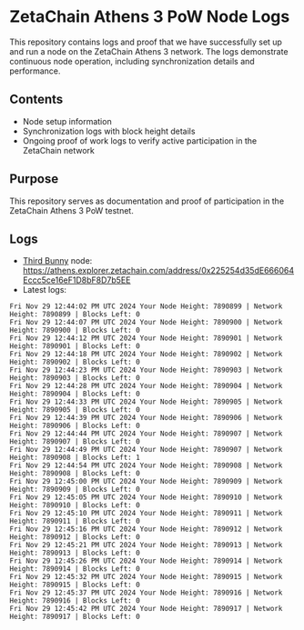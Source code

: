 # ZetaChain Athens 3 PoW Node Logs
This repository contains logs and proof that we have successfully set up and run a node on the ZetaChain Athens 3 network. The logs demonstrate continuous node operation, including synchronization details and performance.

## Contents
- Node setup information
- Synchronization logs with block height details
- Ongoing proof of work logs to verify active participation in the ZetaChain network

## Purpose
This repository serves as documentation and proof of participation in the ZetaChain Athens 3 PoW testnet.

## Logs

- [Third Bunny](https://thirdbunny.xyz/) node: https://athens.explorer.zetachain.com/address/0x225254d35dE666064Eccc5ce16eF1D8bF8D7b5EE
- Latest logs:
```
Fri Nov 29 12:44:02 PM UTC 2024 Your Node Height: 7890899 | Network Height: 7890899 | Blocks Left: 0
Fri Nov 29 12:44:07 PM UTC 2024 Your Node Height: 7890900 | Network Height: 7890900 | Blocks Left: 0
Fri Nov 29 12:44:12 PM UTC 2024 Your Node Height: 7890901 | Network Height: 7890901 | Blocks Left: 0
Fri Nov 29 12:44:18 PM UTC 2024 Your Node Height: 7890902 | Network Height: 7890902 | Blocks Left: 0
Fri Nov 29 12:44:23 PM UTC 2024 Your Node Height: 7890903 | Network Height: 7890903 | Blocks Left: 0
Fri Nov 29 12:44:28 PM UTC 2024 Your Node Height: 7890904 | Network Height: 7890904 | Blocks Left: 0
Fri Nov 29 12:44:33 PM UTC 2024 Your Node Height: 7890905 | Network Height: 7890905 | Blocks Left: 0
Fri Nov 29 12:44:39 PM UTC 2024 Your Node Height: 7890906 | Network Height: 7890906 | Blocks Left: 0
Fri Nov 29 12:44:44 PM UTC 2024 Your Node Height: 7890907 | Network Height: 7890907 | Blocks Left: 0
Fri Nov 29 12:44:49 PM UTC 2024 Your Node Height: 7890907 | Network Height: 7890908 | Blocks Left: 1
Fri Nov 29 12:44:54 PM UTC 2024 Your Node Height: 7890908 | Network Height: 7890908 | Blocks Left: 0
Fri Nov 29 12:45:00 PM UTC 2024 Your Node Height: 7890909 | Network Height: 7890909 | Blocks Left: 0
Fri Nov 29 12:45:05 PM UTC 2024 Your Node Height: 7890910 | Network Height: 7890910 | Blocks Left: 0
Fri Nov 29 12:45:10 PM UTC 2024 Your Node Height: 7890911 | Network Height: 7890911 | Blocks Left: 0
Fri Nov 29 12:45:16 PM UTC 2024 Your Node Height: 7890912 | Network Height: 7890912 | Blocks Left: 0
Fri Nov 29 12:45:21 PM UTC 2024 Your Node Height: 7890913 | Network Height: 7890913 | Blocks Left: 0
Fri Nov 29 12:45:26 PM UTC 2024 Your Node Height: 7890914 | Network Height: 7890914 | Blocks Left: 0
Fri Nov 29 12:45:32 PM UTC 2024 Your Node Height: 7890915 | Network Height: 7890915 | Blocks Left: 0
Fri Nov 29 12:45:37 PM UTC 2024 Your Node Height: 7890916 | Network Height: 7890916 | Blocks Left: 0
Fri Nov 29 12:45:42 PM UTC 2024 Your Node Height: 7890917 | Network Height: 7890917 | Blocks Left: 0
```
